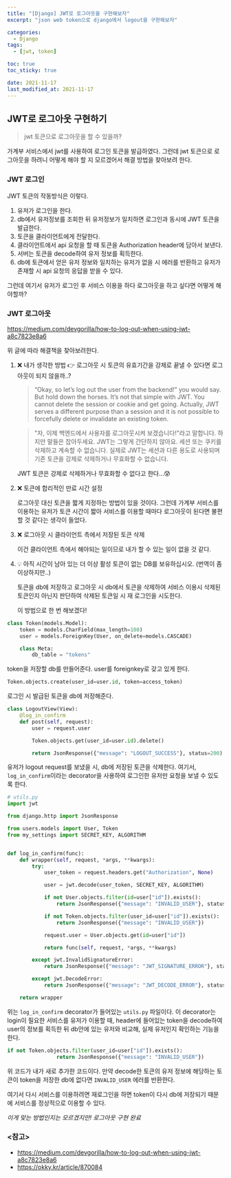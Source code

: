 ```yaml
---
title: "[Django] JWT로 로그아웃을 구현해보자"
excerpt: "json web token으로 django에서 logout을 구현해보자"

categories:
  - Django
tags:
  - [jwt, token]

toc: true
toc_sticky: true

date: 2021-11-17
last_modified_at: 2021-11-17
---
```


## JWT로 로그아웃 구현하기

> jwt 토큰으로 로그아웃을 할 수 있을까?

가계부 서비스에서 jwt를 사용하여 로그인 토큰을 발급하였다. 그런데 jwt 토큰으로 로그아웃을 하려니 어떻게 해야 할 지 모르겠어서 해결 방법을 찾아보려 한다.

### JWT 로그인

JWT 토큰의 작동방식은 이렇다.

1. 유저가 로그인을 한다.
2. db에서 유저정보를 조회한 뒤 유저정보가 일치하면 로그인과 동시에 JWT 토큰을 발급한다.
3. 토큰을 클라이언트에게 전달한다.
4. 클라이언트에서 api 요청을 할 때 토큰을 Authorization header에 담아서 보낸다.
5. 서버는 토큰을 decode하여 유저 정보를 획득한다.
6. db에 토큰에서 얻은 유저 정보와 일치하는 유저가 없을 시 에러를 반환하고 유저가 존재할 시 api 요청의 응답을 받을 수 있다.

그런데 여기서 유저가 로그인 후 서비스 이용을 하다 로그아웃을 하고 싶다면 어떻게 해야할까?

### JWT 로그아웃

https://medium.com/devgorilla/how-to-log-out-when-using-jwt-a8c7823e8a6

위 글에 따라 해결책을 찾아보려한다.

1. ❌ 내가 생각한 방법 👉
   로그아웃 시 토큰의 유효기간을 강제로 끝낼 수 있다면 로그아웃이 되지 않을까..?

   > “Okay, so let’s log out the user from the backend!” you would say. But hold down the horses. It’s not that simple with JWT. You cannot delete the session or cookie and get going. Actually, JWT serves a different purpose than a session and it is not possible to forcefully delete or invalidate an existing token.

   > "자, 이제 백엔드에서 사용자를 로그아웃시켜 보겠습니다!"라고 말합니다. 하지만 말들은 잡아두세요. JWT는 그렇게 간단하지 않아요. 세션 또는 쿠키를 삭제하고 계속할 수 없습니다. 실제로 JWT는 세션과 다른 용도로 사용되며 기존 토큰을 강제로 삭제하거나 무효화할 수 없습니다.

   JWT 토큰은 강제로 삭제하거나 무효화할 수 없다고 한다...😰

2. ❌ 토큰에 합리적인 만료 시간 설정

   로그아웃 대신 토큰을 짧게 지정하는 방법이 있을 것이다. 그런데 가계부 서비스를 이용하는 유저가 토큰 시간이 짧아 서비스를 이용할 때마다 로그아웃이 된다면 불편할 것 같다는 생각이 들었다.

3. ❌ 로그아웃 시 클라이언트 측에서 저장된 토큰 삭제

   이건 클라이언트 측에서 해야되는 일이므로 내가 할 수 있는 일이 없을 것 같다.

4. 💡 아직 시간이 남아 있는 더 이상 활성 토큰이 없는 DB를 보유하십시오. (번역이 좀 이상하지만..)

   토큰을 db에 저장하고 로그아웃 시 db에서 토큰을 삭제하여 서비스 이용시 삭제된 토큰인지 아닌지 판단하여 삭제된 토큰일 시 재 로그인을 시도한다.

   이 방법으로 한 번 해보겠다!

```python
class Token(models.Model):
    token = models.CharField(max_length=100)
    user = models.ForeignKey(User, on_delete=models.CASCADE)

    class Meta:
        db_table = "tokens"
```

token을 저장할 db를 만들어준다. user를 foreignkey로 갖고 있게 한다.

```python
Token.objects.create(user_id=user.id, token=access_token)
```

로그인 시 발급된 토큰을 db에 저장해준다.

```python
class LogoutView(View):
    @log_in_confirm
    def post(self, request):
        user = request.user

        Token.objects.get(user_id=user.id).delete()

        return JsonResponse({"message": "LOGOUT_SUCCESS"}, status=200)
```

유저가 logout request를 보냈을 시, db에 저장된 토큰을 삭제한다. 여기서, `log_in_confirm`이라는 decorator을 사용하여 로그인한 유저만 요청을 보낼 수 있도록 한다.

```python
# utils.py
import jwt

from django.http import JsonResponse

from users.models import User, Token
from my_settings import SECRET_KEY, ALGORITHM


def log_in_confirm(func):
    def wrapper(self, request, *args, **kwargs):
        try:
            user_token = request.headers.get("Authorization", None)

            user = jwt.decode(user_token, SECRET_KEY, ALGORITHM)

            if not User.objects.filter(id=user["id"]).exists():
                return JsonResponse({"message": "INVALID_USER"}, status=401)

            if not Token.objects.filter(user_id=user["id"]).exists():
                return JsonResponse({"message": "INVALID_USER"})

            request.user = User.objects.get(id=user["id"])

            return func(self, request, *args, **kwargs)

        except jwt.InvalidSignatureError:
            return JsonResponse({"message": "JWT_SIGNATURE_ERROR"}, status=400)

        except jwt.DecodeError:
            return JsonResponse({"message": "JWT_DECODE_ERROR"}, status=400)

    return wrapper

```

위는 `log_in_confirm` decorator가 들어있는 `utils.py` 파일이다. 이 decorator는 login이 필요한 서비스를 유저가 이용할 때, header에 들어있는 token을 decode하여 user의 정보를 획득한 뒤 db안에 있는 유저와 비교해, 실제 유저인지 확인하는 기능을 한다.

```python
if not Token.objects.filter(user_id=user["id"]).exists():
                return JsonResponse({"message": "INVALID_USER"})
```

위 코드가 내가 새로 추가한 코드이다. 만약 decode한 토큰의 유저 정보에 해당하는 토큰이 token을 저장한 db에 없다면 `INVALID_USER` 에러를 반환한다.

여기서 다시 서비스를 이용하려면 재로그인을 하면 token이 다시 db에 저장되기 때문에 서비스를 정상적으로 이용할 수 있다.

_이게 맞는 방법인지는 모르겠지만! 로그아웃 구현 완료_

### <참고>

- https://medium.com/devgorilla/how-to-log-out-when-using-jwt-a8c7823e8a6
- https://okky.kr/article/870084
